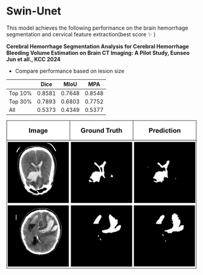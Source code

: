 # Swin-Unet

This model achieves the following performance on the brain hemorrhage segmentation and cervical feature extraction(best score :sparkles: )

**Cerebral Hemorrhage Segmentation Analysis for Cerebral Hemorrhage Bleeding Volume Estimation on Brain CT Imaging: A Pilot Study, Eunseo Jun et all., KCC 2024**

- Compare performance based on lesion size

|  | Dice | MIoU | MPA |
| --- | --- | --- | --- |
| Top 10% | 0.8581 | 0.7648 | 0.8548 |
| Top 30% | 0.7893 | 0.6803 | 0.7752 |
| All | 0.5373 | 0.4349 | 0.5377 |

<img src="images/Untitled.png" alt="Untitled" width="600">

